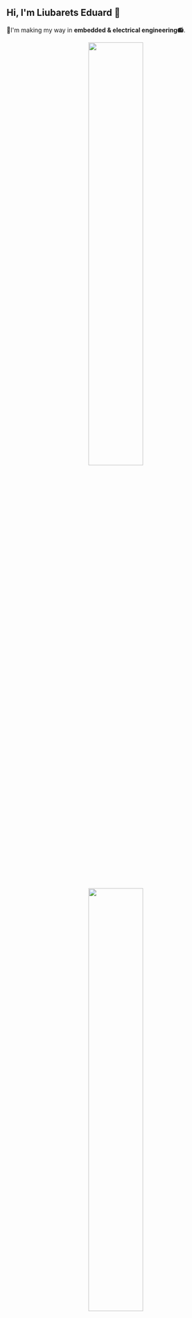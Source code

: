 ## Hi, I'm Liubarets Eduard 👋
🚀I'm making my way in **embedded & electrical engineering📻**.

<p align="center">
  <img height="50%" width="auto" src="https://github-readme-stats.vercel.app/api?username=edlyubarets&show_icons=true&count_private=true&theme=github_dark&hide_border=true&hide=issues,contribs&bg_color=00000000">
  <img height="50%" width="auto" src="https://github-readme-stats.vercel.app/api/top-langs/?username=edlyubarets&layout=compact&hide_border=true&theme=github_dark&bg_color=00000000&langs_count=6&hide=jupyter%20notebook,tex,css,php">
</p>

---
### 🔬About me
I take a `creative approach` to engineering.

Because I've always believed that `thinking outside the box` is the most useful trait of an engineer.

In my opinion `interest` and `desire to create` are keys to success, so I use them as force to move on.

- I'm currently focused on working with micrcontrollers platforms such as **STM32**.
- I chose that line of work because it gives you freedom in developing devices from scratch.
---
### 🛠️Tech & Tools
**Languages:**
  - `C`, `Verilog`(basic), `Python`(basic)

**Development environment:**
  - `STM32CubeIDE`, `ArduinoIDE`
  - `Visual Studio`, `VS Code`, `PythonIDLE`
  - `SolidWorks`, `AutoCad`
  - `Quartus`, `DipTrace`, `EasyEDA`
  - `Git`, `Ultimaker Cura`

>Also I have confident soldering skills & expirience with SMD and DIP components installation

>I've also been doing 3D printing for a long time.
>
>I have confident 3D modeling skills and expirience with 3D printer firmware configuration.
---
### 🧩Other skills
- `English` - **B2+**
- `Maths & Physics` - Standart course of technical universities
---
### 🎯Future goals & cooperation
  Because of the recent situation I am very interested in **MilTech** development📡

  And I have great desire to improve the defence capabilities of my country and entire civilized world🛡️
  
---
### ☎️Contacts
- 📧`ed.lyubarets@gmail.com`
- 📲`https://t.me/Ed_Lyubarets`

